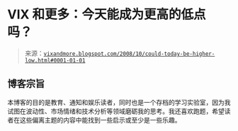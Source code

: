 <!--yml

分类：未分类

日期：2024-05-18 18:21:05

-->

# VIX 和更多：今天能成为更高的低点吗？

> 来源：[`vixandmore.blogspot.com/2008/10/could-today-be-higher-low.html#0001-01-01`](http://vixandmore.blogspot.com/2008/10/could-today-be-higher-low.html#0001-01-01)

## 博客宗旨

本博客的目的是教育、通知和娱乐读者，同时也是一个存档的学习实验室，因为我试图在波动性、市场情绪和技术分析等领域磨砺我的思考。我还喜欢跑题，希望读者在这些偏离主题的内容中能找到一些启示或至少是一些乐趣。
